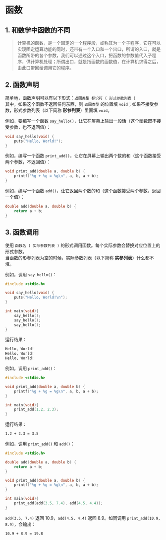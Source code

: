 # 函数

## 1. 和数学中函数的不同

> 计算机的函数，是一个固定的一个程序段，或称其为一个子程序，它在可以实现固定运算功能的同时，还带有一个入口和一个出口，所谓的入口，就是函数所带的各个参数，我们可以通过这个入口，把函数的参数值代入子程序，供计算机处理；所谓出口，就是指函数的函数值，在计算机求得之后，由此口带回给调用它的程序。

## 2. 函数声明

简单地，函数声明可以有以下形式：`返回类型 标识符 ( 形式参数列表 )`  
其中，如果这个函数不返回任何东西，则 `返回类型` 的位置填 `void`；如果不接受参数，形式参数列表（以下简称 **形参列表**）里面填 `void`。

例如，要编写一个函数 `say_hello()`，让它在屏幕上输出一段话（这个函数既不接受参数，也不返回值）：

```c
void say_hello(void) {
    puts("Hello, World!");
}
```

例如，编写一个函数 `print_add()`，让它在屏幕上输出两个数的和（这个函数接受两个参数，不返回值）：

```c
void print_add(double a, double b) {
    printf("%g + %g = %g\n", a, b, a + b);
}
```

例如，编写一个函数 `add()`，让它返回两个数的和（这个函数接受两个参数，返回一个值）：

```c
double add(double a, double b) {
    return a + b;
}
```

## 3. 函数调用

使用 `函数名 ( 实际参数列表 )` 的形式调用函数。每个实际参数会替换对应位置上的形式参数。  
当函数的形参列表为空的时候，实际参数列表（以下简称 **实参列表**）什么都不填。

例如，调用 `say_hello()`：

```c
#include <stdio.h>

void say_hello(void) {
    puts("Hello, World!\n");
}

int main(void){
    say_hello();
    say_hello();
    say_hello();
}
```

运行结果：

```txt
Hello, World!
Hello, World!
Hello, World!
```

例如，调用 `print_add()`：

```c
#include <stdio.h>

void print_add(double a, double b) {
    printf("%g + %g = %g\n", a, b, a + b);
}

int main(void){
    print_add(1.2, 2.3);
}
```

运行结果：

```txt
1.2 + 2.3 = 3.5
```

例如，调用 `print_add()` 和 `add()`：

```c
#include <stdio.h>

double add(double a, double b) {
    return a + b;
}

void print_add(double a, double b) {
    printf("%g + %g = %g\n", a, b, a + b);
}

int main(void){
    print_add(add(3.5, 7.4), add(4.5, 4.4));
}
```

`add(3.5, 7.4)` 返回 10.9，`add(4.5, 4.4)` 返回 8.9。如同调用 `print_add(10.9, 8.9)`，会输出：

```txt
10.9 + 8.9 = 19.8
```
